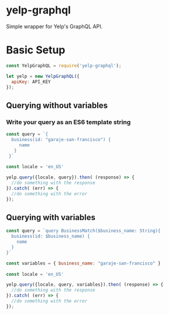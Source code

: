 # yelp-graphql
Simple wrapper for Yelp's GraphQL API.

# Basic Setup
```javascript
const YelpGraphQL = require('yelp-graphql');

let yelp = new YelpGraphQL({
  apiKey: API_KEY
});
```

## Querying without variables
### Write your query as an ES6 template string

```javascript
const query = `{
  business(id: "garaje-san-francisco") {
     name
   }
 }` 
 
const locale = 'en_US'

yelp.query({locale, query}).then( (response) => {
  //do something with the response
}).catch( (err) => {
  //do something with the error
});
```

## Querying with variables

```javascript
const query = `query BusinessMatch($business_name: String){
  business(id: $business_name) {
    name
  }
}`

const variables = { business_name: "garaje-san-francisco" }
 
const locale = 'en_US'

yelp.query({locale, query, variables}).then( (response) => {
  //do something with the response
}).catch( (err) => {
  //do something with the error
});
```

